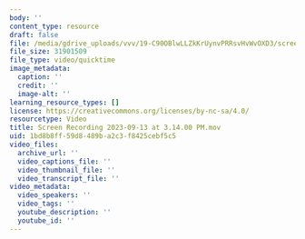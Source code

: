 ```yaml
---
body: ''
content_type: resource
draft: false
file: /media/gdrive_uploads/vvv/19-C90OBlwLLZkKrUynvPRRsvHvWvOXD3/screen-recording-2023-09-13-at-31400-pm.mov
file_size: 31901509
file_type: video/quicktime
image_metadata:
  caption: ''
  credit: ''
  image-alt: ''
learning_resource_types: []
license: https://creativecommons.org/licenses/by-nc-sa/4.0/
resourcetype: Video
title: Screen Recording 2023-09-13 at 3.14.00 PM.mov
uid: 1bd8b8ff-59d8-489b-a2c3-f8425cebf5c5
video_files:
  archive_url: ''
  video_captions_file: ''
  video_thumbnail_file: ''
  video_transcript_file: ''
video_metadata:
  video_speakers: ''
  video_tags: ''
  youtube_description: ''
  youtube_id: ''
---
```

